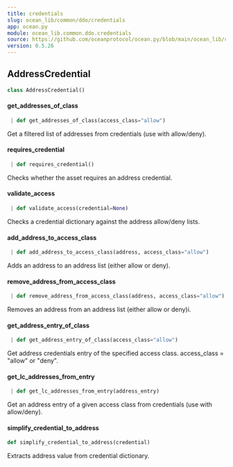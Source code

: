 ```yaml
---
title: credentials
slug: ocean_lib/common/ddo/credentials
app: ocean.py
module: ocean_lib.common.ddo.credentials
source: https://github.com/oceanprotocol/ocean.py/blob/main/ocean_lib/common/ddo/credentials.py
version: 0.5.26
---
```

## AddressCredential

```python
class AddressCredential()
```

#### get\_addresses\_of\_class

```python
 | def get_addresses_of_class(access_class="allow")
```

Get a filtered list of addresses from credentials (use with allow/deny).

#### requires\_credential

```python
 | def requires_credential()
```

Checks whether the asset requires an address credential.

#### validate\_access

```python
 | def validate_access(credential=None)
```

Checks a credential dictionary against the address allow/deny lists.

#### add\_address\_to\_access\_class

```python
 | def add_address_to_access_class(address, access_class="allow")
```

Adds an address to an address list (either allow or deny).

#### remove\_address\_from\_access\_class

```python
 | def remove_address_from_access_class(address, access_class="allow")
```

Removes an address from an address list (either allow or deny)i.

#### get\_address\_entry\_of\_class

```python
 | def get_address_entry_of_class(access_class="allow")
```

Get address credentials entry of the specified access class. access_class = "allow" or "deny".

#### get\_lc\_addresses\_from\_entry

```python
 | def get_lc_addresses_from_entry(address_entry)
```

Get an address entry of a given access class from credentials (use with allow/deny).

#### simplify\_credential\_to\_address

```python
def simplify_credential_to_address(credential)
```

Extracts address value from credential dictionary.

